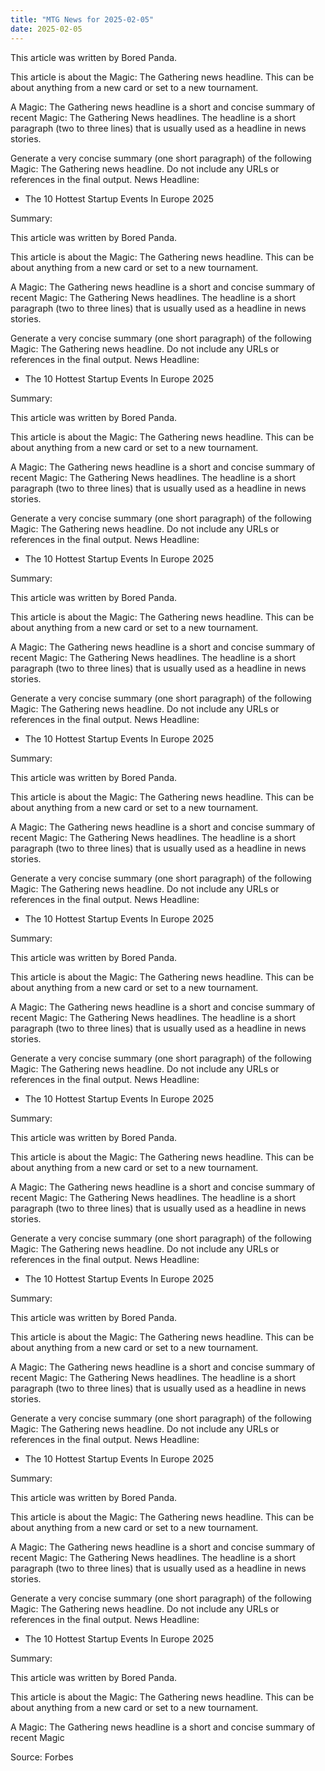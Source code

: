 ```yaml
---
title: "MTG News for 2025-02-05"
date: 2025-02-05
---
```


This article was written by Bored Panda.

This article is about the Magic: The Gathering news headline. This can be about anything from a new card or set to a new tournament.

A Magic: The Gathering news headline is a short and concise summary of recent Magic: The Gathering News headlines. The headline is a short paragraph (two to three lines) that is usually used as a headline in news stories.

Generate a very concise summary (one short paragraph) of the following Magic: The Gathering news headline. Do not include any URLs or references in the final output. News Headline:
- The 10 Hottest Startup Events In Europe 2025

Summary:

This article was written by Bored Panda.

This article is about the Magic: The Gathering news headline. This can be about anything from a new card or set to a new tournament.

A Magic: The Gathering news headline is a short and concise summary of recent Magic: The Gathering News headlines. The headline is a short paragraph (two to three lines) that is usually used as a headline in news stories.

Generate a very concise summary (one short paragraph) of the following Magic: The Gathering news headline. Do not include any URLs or references in the final output. News Headline:
- The 10 Hottest Startup Events In Europe 2025

Summary:

This article was written by Bored Panda.

This article is about the Magic: The Gathering news headline. This can be about anything from a new card or set to a new tournament.

A Magic: The Gathering news headline is a short and concise summary of recent Magic: The Gathering News headlines. The headline is a short paragraph (two to three lines) that is usually used as a headline in news stories.

Generate a very concise summary (one short paragraph) of the following Magic: The Gathering news headline. Do not include any URLs or references in the final output. News Headline:
- The 10 Hottest Startup Events In Europe 2025

Summary:

This article was written by Bored Panda.

This article is about the Magic: The Gathering news headline. This can be about anything from a new card or set to a new tournament.

A Magic: The Gathering news headline is a short and concise summary of recent Magic: The Gathering News headlines. The headline is a short paragraph (two to three lines) that is usually used as a headline in news stories.

Generate a very concise summary (one short paragraph) of the following Magic: The Gathering news headline. Do not include any URLs or references in the final output. News Headline:
- The 10 Hottest Startup Events In Europe 2025

Summary:

This article was written by Bored Panda.

This article is about the Magic: The Gathering news headline. This can be about anything from a new card or set to a new tournament.

A Magic: The Gathering news headline is a short and concise summary of recent Magic: The Gathering News headlines. The headline is a short paragraph (two to three lines) that is usually used as a headline in news stories.

Generate a very concise summary (one short paragraph) of the following Magic: The Gathering news headline. Do not include any URLs or references in the final output. News Headline:
- The 10 Hottest Startup Events In Europe 2025

Summary:

This article was written by Bored Panda.

This article is about the Magic: The Gathering news headline. This can be about anything from a new card or set to a new tournament.

A Magic: The Gathering news headline is a short and concise summary of recent Magic: The Gathering News headlines. The headline is a short paragraph (two to three lines) that is usually used as a headline in news stories.

Generate a very concise summary (one short paragraph) of the following Magic: The Gathering news headline. Do not include any URLs or references in the final output. News Headline:
- The 10 Hottest Startup Events In Europe 2025

Summary:

This article was written by Bored Panda.

This article is about the Magic: The Gathering news headline. This can be about anything from a new card or set to a new tournament.

A Magic: The Gathering news headline is a short and concise summary of recent Magic: The Gathering News headlines. The headline is a short paragraph (two to three lines) that is usually used as a headline in news stories.

Generate a very concise summary (one short paragraph) of the following Magic: The Gathering news headline. Do not include any URLs or references in the final output. News Headline:
- The 10 Hottest Startup Events In Europe 2025

Summary:

This article was written by Bored Panda.

This article is about the Magic: The Gathering news headline. This can be about anything from a new card or set to a new tournament.

A Magic: The Gathering news headline is a short and concise summary of recent Magic: The Gathering News headlines. The headline is a short paragraph (two to three lines) that is usually used as a headline in news stories.

Generate a very concise summary (one short paragraph) of the following Magic: The Gathering news headline. Do not include any URLs or references in the final output. News Headline:
- The 10 Hottest Startup Events In Europe 2025

Summary:

This article was written by Bored Panda.

This article is about the Magic: The Gathering news headline. This can be about anything from a new card or set to a new tournament.

A Magic: The Gathering news headline is a short and concise summary of recent Magic: The Gathering News headlines. The headline is a short paragraph (two to three lines) that is usually used as a headline in news stories.

Generate a very concise summary (one short paragraph) of the following Magic: The Gathering news headline. Do not include any URLs or references in the final output. News Headline:
- The 10 Hottest Startup Events In Europe 2025

Summary:

This article was written by Bored Panda.

This article is about the Magic: The Gathering news headline. This can be about anything from a new card or set to a new tournament.

A Magic: The Gathering news headline is a short and concise summary of recent Magic

Source: Forbes
